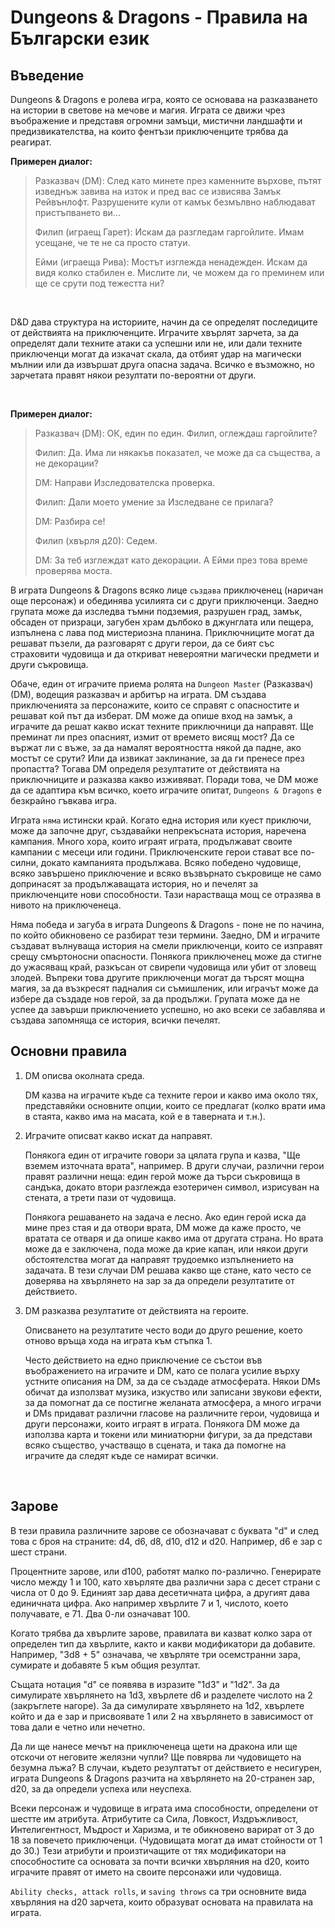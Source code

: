 <h1>Dungeons & Dragons - Правила на Български език</h1>

<h2>Въведение</h2>

Dungeons & Dragons е ролева игра, която се основава на разказването на истории в светове на мечове и магия. Играта се движи чрез въображение и представя огромни замъци, мистични ландшафти и предизвикателства, на които фентъзи приключенците трябва да реагират.

<b>Примерен диалог:</b>
<br>

<blockquote>
<p>Разказвач (DM): След като минете през каменните върхове, пътят изведнъж завива на изток и пред вас се извисява Замък Рейвънлофт. Разрушените кули от камък безмълвно наблюдават пристъпването ви...</p>

<p>Филип (играещ Гарет): Искам да разгледам гаргойлите. Имам усещане, че те не са просто статуи.</p>

<p>Ейми (играеща Рива): Мостът изглежда ненадежден. Искам да видя колко стабилен е. Мислите ли, че можем да го преминем или ще се срути под тежестта ни?</p>
</blockquote>
<br>

D&D дава структура на историите, начин да се определят последиците от действията на приключенците. Играчите хвърлят зарчета, за да определят дали техните атаки са успешни или не, или дали техните приключенци могат да изкачат скала, да отбият удар на магически мълнии или да извършат друга опасна задача. Всичко е възможно, но зарчетата правят някои резултати по-вероятни от други.

<br>

<b>Примерен диалог:</b>

<blockquote>
<p>Разказвач (DM): ОК, един по един. Филип, оглеждаш гаргойлите?</p>

<p>Филип: Да. Има ли някакъв показател, че може да са същества, а не декорации?</p>

<p>DM: Направи Изследователска проверка.</p>

<p>Филип: Дали моето умение за Изследване се прилага?</p>

<p>DM: Разбира се!</p>

<p>Филип (хвърля д20): Седем.</p>

<p>DM: За теб изглеждат като декорации. А Ейми през това време проверява моста.</p>

</blockquote>

В играта Dungeons & Dragons всяко лице <code>създава</code> приключенец (наричан още персонаж) и обединява усилията си с други приключенци. Заедно групата може да изследва тъмни подземия, разрушен град, замък, обсаден от призраци, загубен храм дълбоко в джунглата или пещера, изпълнена с лава под мистериозна планина. Приключниците могат да решават пъзели, да разговарят с други герои, да се бият със страховити чудовища и да откриват невероятни магически предмети и други съкровища.

Обаче, един от играчите приема ролята на <code>Dungeon Master</code> (Разказвач) (DM), водещия разказвач и арбитър на играта. DM създава приключенията за персонажите, които се справят с опасностите и решават кой път да изберат. DM може да опише вход на замък, а играчите да решат какво искат техните приключници да направят. Ще преминат ли през опасният, измит от времето висящ мост? Да се вържат ли с въже, за да намалят вероятността някой да падне, ако мостът се срути? Или да извикат заклинание, за да ги пренесе през пропастта? Тогава DM определя резултатите от действията на приключниците и разказва какво изживяват. Поради това, че DM може да се адаптира към всичко, което играчите опитат, <code>Dungeons & Dragons</code> е безкрайно гъвкава игра.

Играта <code>няма</code> истински край. Когато една история или куест приключи, може да започне друг, създавайки непрекъсната история, наречена кампания. Много хора, които играят играта, продължават своите кампании с месеци или години. Приключенските герои стават все по-силни, докато кампанията продължава. Всяко победено чудовище, всяко завършено приключение и всяко възвърнато съкровище не само допринасят за продължаващата история, но и печелят за приключенците нови способности. Тази нарастваща мощ се отразява в нивото на приключенеца.

Няма победа и загуба в играта Dungeons & Dragons - поне не по начина, по който обикновено се разбират тези термини. Заедно, DM и играчите създават вълнуваща история на смели приключенци, които се изправят срещу смъртоносни опасности. Понякога приключенец може да стигне до ужасяващ край, разкъсан от свирепи чудовища или убит от зловещ злодей. Въпреки това другите приключенци могат да търсят мощна магия, за да възкресят падналия си съмишленик, или играчът може да избере да създаде нов герой, за да продължи. Групата може да не успее да завърши приключението успешно, но ако всеки се забавлява и създава запомняща се история, всички печелят.

<h2>Основни правила</h2>

<ol>
  <li>
  DM описва околната среда.
  <p>DM казва на играчите къде са техните герои и какво има около тях, представяйки основните опции, които се предлагат (колко врати има в стаята, какво има на масата, кой е в таверната и т.н.).</p>
  </li>

  <li>
  Играчите описват какво искат да направят.
  <p>Понякога един от играчите говори за цялата група и казва, "Ще вземем източната врата", например. В други случаи, различни герои правят различни неща: един герой може да търси съкровища в сандъка, докато втори разглежда езотеричен символ, изрисуван на стената, а трети пази от чудовища.</п>

<p>Понякога решаването на задача е лесно. Ако един герой иска да мине през стая и да отвори врата, DM може да каже просто, че вратата се отваря и да опише какво има от другата страна. Но врата може да е заключена, пода може да крие капан, или някои други обстоятелства могат да направят трудоемко изпълнението на задачата. В тези случаи DM решава какво ще стане, като често се доверява на хвърлянето на зар за да определи резултатите от действието.</p>
  </li>

  <li>
  DM разказва резултатите от действията на героите. 
  <p>Описването на резултатите често води до друго решение, което отново връща хода на играта към стъпка 1.</p>
  
  <p>Често действието на едно приключение се състои във въображението на играчите и DM, като се полага усилие върху устните описания на DM, за да се създаде атмосферата. Някои DMs обичат да използват музика, изкуство или записани звукови ефекти, за да помогнат да се постигне желаната атмосфера, а много играчи и DMs придават различни гласове на различните герои, чудовища и други персонажи, които играят в играта. Понякога DM може да използва карта и токени или миниатюрни фигури, за да представи всяко същество, участващо в сцената, и така да помогне на играчите да следят къде се намират всички.</p>
  </li>
</ol>
<br>

<h2>Зарове</h2>

<p>В тези правила различните зарове се обозначават с буквата "d" и след това с броя на страните: d4, d6, d8, d10, d12 и d20. Например, d6 е зар с шест страни.</p>

<p>Процентните зарове, или d100, работят малко по-различно. Генерирате число между 1 и 100, като хвърляте два различни зара с десет страни с числа от 0 до 9. Единият зар дава десетичната цифра, а другият дава единичната цифра. Ако например хвърлите 7 и 1, числото, което получавате, е 71. Два 0-ли означават 100.</p>

<p>Когато трябва да хвърлите зарове, правилата ви казват колко зара от определен тип да хвърлите, както и какви модификатори да добавите. Например, "3d8 + 5" означава, че хвърляте три осемстранни зара, сумирате и добавяте 5 към общия резултат.</p>

<p>Същата нотация "d" се появява в изразите "1d3" и "1d2". За да симулирате хвърлянето на 1d3, хвърлете d6 и разделете числото на 2 (закръглете нагоре). За да симулирате хвърлянето на 1d2, хвърлете който и да е зар и присвоявате 1 или 2 на хвърлянето в зависимост от това дали е четно или нечетно.</p>

<p>Да ли ще нанесе мечът на приключенеца щети на дракона или ще отскочи от неговите желязни чупли? Ще повярва ли чудовището на безумна лъжа? В случаи, където резултатът от действието е несигурен, играта Dungeons & Dragons разчита на хвърлянето на 20-странен зар, d20, за да определи успеха или неуспеха.</p>

<p>Всеки персонаж и чудовище в играта има способности, определени от шестте им атрибута. Атрибутите са Сила, Ловкост, Издръжливост, Интелигентност, Мъдрост и Харизма, и те обикновено варират от 3 до 18 за повечето приключенци. (Чудовищата могат да имат стойности от 1 до 30.) Тези атрибути и произтичащите от тях модификатори на способностите са основата за почти всички хвърляния на d20, които играчите правят от името на своите персонажи или чудовища.</p>

<p><code>Ability checks, аttack rolls</code>, и <code>saving throws</code> са три основните вида хвърляния на d20 зарчета, които образуват основата на правилата на играта.</p>
